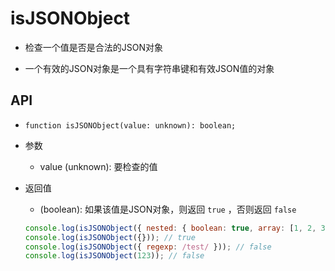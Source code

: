 # isJSONObject

+ 检查一个值是否是合法的JSON对象

+ 一个有效的JSON对象是一个具有字符串键和有效JSON值的对象

## API

+ `function isJSONObject(value: unknown): boolean;`

+ 参数

  + value (unknown): 要检查的值

+ 返回值

  + (boolean): 如果该值是JSON对象，则返回 `true` ，否则返回 `false`

  ```js
  console.log(isJSONObject({ nested: { boolean: true, array: [1, 2, 3], string: 'test', null: null } })); // true
  console.log(isJSONObject({})); // true
  console.log(isJSONObject({ regexp: /test/ })); // false
  console.log(isJSONObject(123)); // false
  ```
